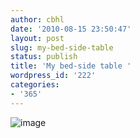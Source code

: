 ```yaml
---
author: cbhl
date: '2010-08-15 23:50:47'
layout: post
slug: my-bed-side-table
status: publish
title: 'My bed-side table '
wordpress_id: '222'
categories:
- '365'
---
```


![image](http://blog.azuresky.ca/blog/wp-content/uploads/2010/08/wpid-IMG_20100815_234953.jpg)
